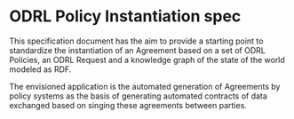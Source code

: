 # ODRL Policy Instantiation spec

This specification document has the aim to provide a starting point 
to standardize the instantiation of an Agreement based on a set of
ODRL Policies, an ODRL Request and a knowledge graph of the state 
of the world modeled as RDF.

The envisioned application is the automated generation of Agreements
by policy systems as the basis of generating automated contracts of
data exchanged based on singing these agreements between parties.
